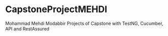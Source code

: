 # CapstoneProjectMEHDI
Mohammad Mehdi Modabbir Projects of Capstone with TestNG, Cucumber, API and RestAssured
